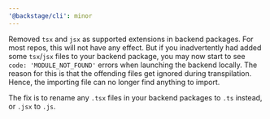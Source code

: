 ```yaml
---
'@backstage/cli': minor
---
```


Removed `tsx` and `jsx` as supported extensions in backend packages. For most
repos, this will not have any effect. But if you inadvertently had added some
`tsx`/`jsx` files to your backend package, you may now start to see `code: 'MODULE_NOT_FOUND'` errors when launching the backend locally. The reason for
this is that the offending files get ignored during transpilation. Hence, the
importing file can no longer find anything to import.

The fix is to rename any `.tsx` files in your backend packages to `.ts` instead,
or `.jsx` to `.js`.
